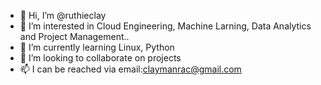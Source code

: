 - 👋 Hi, I’m @ruthieclay
- 👀 I’m interested in Cloud Engineering, Machine Larning, Data Analytics and Project Management..
- 🌱 I’m currently learning Linux, Python
- 💞️ I’m looking to collaborate on projects 
- 📫 I can be reached via email:claymanrac@gmail.com

<!---
ruthieclay/ruthieclay is a ✨ special ✨ repository because its `README.md` (this file) appears on your GitHub profile.
You can click the Preview link to take a look at your changes.
--->
